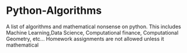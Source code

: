 # Python-Algorithms
A list of algorithms and mathematical nonsense on python. This includes Machine Learning,Data Science, Computational finance, Computational Geometry, etc... Homework assignments are not allowed unless it mathematical
